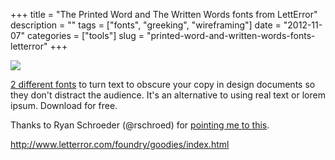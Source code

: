 +++
title = "The Printed Word and The Written Words fonts from LettError"
description = ""
tags = ["fonts", "greeking", "wireframing"]
date = "2012-11-07"
categories = ["tools"]
slug = "printed-word-and-written-words-fonts-letterror"
+++


<div class="screenshot"><img src="//media.konigi.com/tools/external/thewrittenword.png" /></div>
<p><a href="http://www.letterror.com/foundry/goodies/index.html">2 different fonts</a> to turn text to obscure your copy in design documents so they don't distract the audience. It's an alternative to using real text or lorem ipsum. Download for free.</p>
<p>Thanks to Ryan Schroeder (@rschroed) for <a href="https://twitter.com/rschroed/statuses/266273003799715840">pointing me to this</a>.</p>
  
<p><a href="http://www.letterror.com/foundry/goodies/index.html">http://www.letterror.com/foundry/goodies/index.html</a></p>
      
